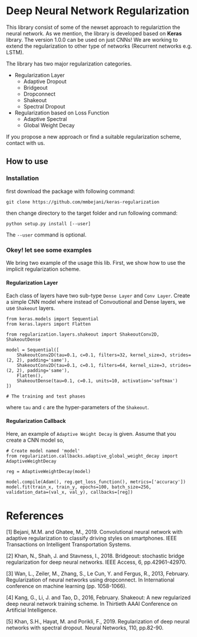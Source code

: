 # Deep Neural Network Regularization

This library consist of some of the newset approach to regulariztion the neural network.
As we mention, the library is developed based on **Keras** library. The version 1.0.0 can be used on just CNNs!
We are working to extend the regularization to other type of networks (Recurrent networks e.g. LSTM).

The library has two major regularization categories.

* Regularization Layer
    * Adaptive Dropout
    * Bridgeout
    * Dropconnect
    * Shakeout
    * Spectral Dropout
* Regularization based on Loss Function
    * Adaptive Spectral
    * Global Weight Decay

If you propose a new approach or find a suitable regularization scheme, contact with us.

## How to use
### Installation

first download the package with following command:
```
git clone https://github.com/mmbejani/keras-regularization
```
then change directory to the target folder and run following command:
```
python setup.py install [--user]
```
The `--user` command is optional.

### Okey! let see some examples
We bring two example of the usage this lib. First, we show how to use the implicit regularization scheme.

#### Regularization Layer
Each class of layers have two sub-type `Dense Layer` and `Conv Layer`. Create a simple CNN model where instead of Convoutional and Dense layers, we use `Shakeout` layers.

```
from keras.models import Sequential
from keras.layers import Flatten

from regularization.layers.shakeout import ShakeoutConv2D, ShakeoutDense

model = Sequential([
    ShakeoutConv2D(tau=0.1, c=0.1, filters=32, kernel_size=3, strides=(2, 2), padding='same'),
    ShakeoutConv2D(tau=0.1, c=0.1, filters=64, kernel_size=3, strides=(2, 2), padding='same'),
    Flatten(),
    ShakeoutDense(tau=0.1, c=0.1, units=10, activation='softmax')
])

# The training and test phases
```
where `tau` and `c` are the hyper-parameters of the `Shakeout`.

#### Regularization Callback
Here, an example of `Adaptive Weight Decay` is given. Assume that you create a CNN model so,

```
# Create model named 'model'
from regularization.callbacks.adaptive_global_weight_decay import AdaptiveWeightDecay

reg = AdaptiveWeightDecay(model)

model.compile(Adam(), reg.get_loss_function(), metrics=['accuracy'])
model.fit(train_x, train_y, epochs=100, batch_size=256, validation_data=(val_x, val_y), callbacks=[reg])
```

# References
[1] Bejani, M.M. and Ghatee, M., 2019. Convolutional neural network with adaptive regularization to classify driving styles on smartphones. IEEE Transactions on Intelligent Transportation Systems.

[2] Khan, N., Shah, J. and Stavness, I., 2018. Bridgeout: stochastic bridge regularization for deep neural networks. IEEE Access, 6, pp.42961-42970.

[3] Wan, L., Zeiler, M., Zhang, S., Le Cun, Y. and Fergus, R., 2013, February. Regularization of neural networks using dropconnect. In International conference on machine learning (pp. 1058-1066).

[4] Kang, G., Li, J. and Tao, D., 2016, February. Shakeout: A new regularized deep neural network training scheme. In Thirtieth AAAI Conference on Artificial Intelligence.

[5] Khan, S.H., Hayat, M. and Porikli, F., 2019. Regularization of deep neural networks with spectral dropout. Neural Networks, 110, pp.82-90.
